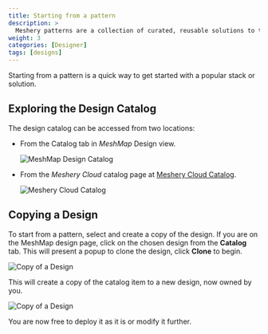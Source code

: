 ```yaml
---
title: Starting from a pattern
description: >
  Meshery patterns are a collection of curated, reusable solutions to the most common problems in cloud and cloud native infrastructure management.
weight: 3
categories: [Designer]
tags: [designs]
---
```


Starting from a pattern is a quick way to get started with a popular stack or solution.


## Exploring the Design Catalog

The design catalog can be accessed from two locations:
 - From the Catalog tab in _MeshMap_ Design view.

   ![MeshMap Design Catalog](/meshmap/getting-started/images/2024-04-14_12-40.png)

 - From the _Meshery Cloud_ catalog page at [Meshery Cloud Catalog](https://meshery.layer5.io/catalog).

   ![Meshery Cloud Catalog](/meshmap/getting-started/images/2024-04-14_12-44.png)


## Copying a Design

To start from a pattern, select and create a copy of the design. If you are on the MeshMap design page, click on the chosen design from the **Catalog** tab. This will present a popup to clone the design, click **Clone** to begin.

![Copy of a Design](/meshmap/getting-started/images/2024-04-18_19-57.png)

This will create a copy of the catalog item to a new design, now owned by you.

![Copy of a Design](/meshmap/getting-started/images/2024-04-14_12-37.png)

You are now free to deploy it as it is or modify it further. 
